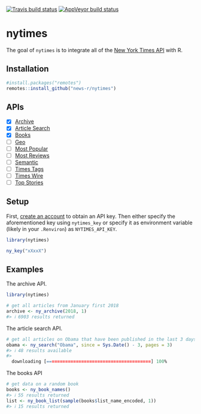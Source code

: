 <!-- README.md is generated from README.Rmd. Please edit that file -->



<!-- badges: start -->
[![Travis build status](https://travis-ci.org/news-r/nytimes.svg?branch=master)](https://travis-ci.org/news-r/nytimes)
[![AppVeyor build status](https://ci.appveyor.com/api/projects/status/github/news-r/nytimes?branch=master&svg=true)](https://ci.appveyor.com/project/news-r/nytimes)
<!-- badges: end -->

# nytimes

The goal of `nytimes` is to integrate all of the [New York Times API](https://developer.nytimes.com) with R.

## Installation

``` r
#install.packages("remotes")
remotes::install_github("news-r/nytimes")
```

## APIs

- [x] [Archive](https://developer.nytimes.com/docs/archive-product/1/overview) 
- [x] [Article Search](https://developer.nytimes.com/docs/articlesearch-product/1/overview)
- [x] [Books](https://developer.nytimes.com/docs/books-product/1/overview)
- [ ] [Geo](https://developer.nytimes.com/docs/geo-product/1/overview)
- [ ] [Most Popular](https://developer.nytimes.com/docs/most-popular-product/1/overview)
- [ ] [Most Reviews](https://developer.nytimes.com/docs/movie-reviews-api/1/overview)
- [ ] [Semantic](https://developer.nytimes.com/docs/semantic-api-product/1/overview)
- [ ] [Times Tags](https://developer.nytimes.com/docs/timestags-product/1/overview)
- [ ] [Times Wire](https://developer.nytimes.com/docs/timeswire-product/1/overview)
- [ ] [Top Stories](https://developer.nytimes.com/docs/top-stories-product/1/overview)

## Setup

First, [create an account](https://developer.nytimes.com) to obtain an API key. Then either specify the aforementioned key using `nytimes_key` or specify it as environment variable (likely in your `.Renviron`) as `NYTIMES_API_KEY`.

```r
library(nytimes)

ny_key("xXxxX")
```

## Examples

The archive API.


```r
library(nytimes)

# get all articles from January first 2018
archive <- ny_archive(2018, 1)
#> ℹ 6903 results returned
```

The article search API.


```r
# get all articles on Obama that have been published in the last 3 days, get three pages of results
obama <- ny_search("Obama", since = Sys.Date() - 3, pages = 3)
#> ℹ 48 results available
#> 
  downloading [=======================================] 100%
```

The books API


```r
# get data on a random book
books <- ny_book_names()
#> ℹ 55 results returned
list <- ny_book_list(sample(books$list_name_encoded, 1))
#> ℹ 15 results returned
```
